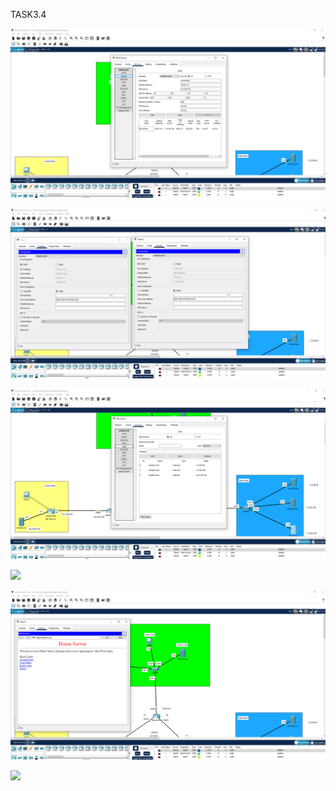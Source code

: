 
TASK3.4

![](https://github.com/ArturMaksymchuk/materialsEpam/blob/master/M_3/Task_3.4/2.png)

![](https://github.com/ArturMaksymchuk/materialsEpam/blob/master/M_3/Task_3.4/3.png)

![](https://github.com/ArturMaksymchuk/materialsEpam/blob/master/M_3/Task_3.4/6.png)

![](https://github.com/ArturMaksymchuk/materialsEpam/blob/master/M_3/Task_3.4/8.pngg)

![](https://github.com/ArturMaksymchuk/materialsEpam/blob/master/M_3/Task_3.4/13.png)

![](https://github.com/ArturMaksymchuk/materialsEpam/blob/master/M_3/Task_3.4/14.pngg)

